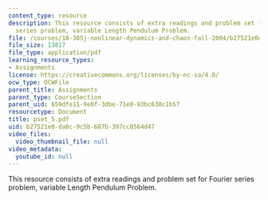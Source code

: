 ```yaml
---
content_type: resource
description: This resource consists of extra readings and problem set for Fourier
  series problem, variable Length Pendulum Problem.
file: /courses/18-385j-nonlinear-dynamics-and-chaos-fall-2004/b27521e0da0c9c5b687b397cc0564d47_pset_5.pdf
file_size: 13817
file_type: application/pdf
learning_resource_types:
- Assignments
license: https://creativecommons.org/licenses/by-nc-sa/4.0/
ocw_type: OCWFile
parent_title: Assignments
parent_type: CourseSection
parent_uid: 659dfe11-9e0f-3dbe-71e8-93bc630c1b57
resourcetype: Document
title: pset_5.pdf
uid: b27521e0-da0c-9c5b-687b-397cc0564d47
video_files:
  video_thumbnail_file: null
video_metadata:
  youtube_id: null
---
```

This resource consists of extra readings and problem set for Fourier series problem, variable Length Pendulum Problem.